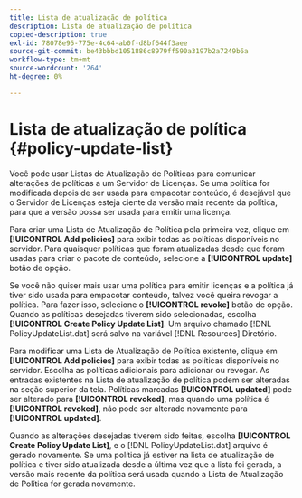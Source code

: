 ```yaml
---
title: Lista de atualização de política
description: Lista de atualização de política
copied-description: true
exl-id: 78078e95-775e-4c64-ab0f-d8bf644f3aee
source-git-commit: be43bbbd1051886c8979ff590a3197b2a7249b6a
workflow-type: tm+mt
source-wordcount: '264'
ht-degree: 0%

---
```


# Lista de atualização de política {#policy-update-list}

Você pode usar Listas de Atualização de Políticas para comunicar alterações de políticas a um Servidor de Licenças. Se uma política for modificada depois de ser usada para empacotar conteúdo, é desejável que o Servidor de Licenças esteja ciente da versão mais recente da política, para que a versão possa ser usada para emitir uma licença.

Para criar uma Lista de Atualização de Política pela primeira vez, clique em **[!UICONTROL Add policies]** para exibir todas as políticas disponíveis no servidor. Para quaisquer políticas que foram atualizadas desde que foram usadas para criar o pacote de conteúdo, selecione a **[!UICONTROL update]** botão de opção.

Se você não quiser mais usar uma política para emitir licenças e a política já tiver sido usada para empacotar conteúdo, talvez você queira revogar a política. Para fazer isso, selecione o **[!UICONTROL revoke]** botão de opção. Quando as políticas desejadas tiverem sido selecionadas, escolha **[!UICONTROL Create Policy Update List]**. Um arquivo chamado [!DNL PolicyUpdateList.dat] será salvo na variável [!DNL Resources] Diretório.

Para modificar uma Lista de Atualização de Política existente, clique em **[!UICONTROL Add policies]** para exibir todas as políticas disponíveis no servidor. Escolha as políticas adicionais para adicionar ou revogar. As entradas existentes na Lista de atualização de política podem ser alteradas na seção superior da tela. Políticas marcadas **[!UICONTROL updated]** pode ser alterado para **[!UICONTROL revoked]**, mas quando uma política é **[!UICONTROL revoked]**, não pode ser alterado novamente para **[!UICONTROL updated]**.

Quando as alterações desejadas tiverem sido feitas, escolha **[!UICONTROL Create Policy Update List]**, e o [!DNL PolicyUpdateList.dat] arquivo é gerado novamente. Se uma política já estiver na lista de atualização de política e tiver sido atualizada desde a última vez que a lista foi gerada, a versão mais recente da política será usada quando a Lista de Atualização de Política for gerada novamente.
